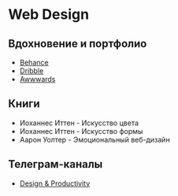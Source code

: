 # Web Design

## Вдохновение и портфолио

- [Behance](https://www.behance.net/)
- [Dribble](https://dribbble.com/)
- [Awwwards](https://www.awwwards.com/)

## Книги

- Иоханнес Иттен - Искусство цвета
- Иоханнес Иттен - Искусство формы
- Аарон Уолтер - Эмоциональный веб-дизайн

## Телеграм-каналы

- [Design & Productivity](https://tmgo.me/desprod)
